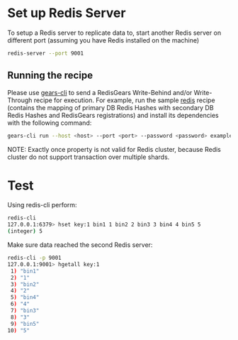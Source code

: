 # Set up Redis Server
To setup a Redis server to replicate data to, start another Redis server on different port (assuming you have Redis installed on the machine)
```bash
redis-server --port 9001
```

## Running the recipe
Please use <a href="https://github.com/RedisGears/gears-cli">gears-cli</a> to send a RedisGears Write-Behind and/or Write-Through recipe for execution. 
For example, run the sample [redis](example-redis-standalone.py) recipe (contains the mapping of primary DB Redis Hashes with secondary DB Redis Hashes and RedisGears registrations) and install its dependencies with the following command:

```bash
gears-cli run --host <host> --port <port> --password <password> example-redis-standalone.py --requirements requirements.txt
```

NOTE:	Exactly once property is not valid for Redis cluster, because Redis cluster do not support transaction over multiple shards.

# Test
Using redis-cli perform:
```bash
redis-cli
127.0.0.1:6379> hset key:1 bin1 1 bin2 2 bin3 3 bin4 4 bin5 5
(integer) 5
```

Make sure data reached the second Redis server:
```bash
redis-cli -p 9001
127.0.0.1:9001> hgetall key:1
 1) "bin1"
 2) "1"
 3) "bin2"
 4) "2"
 5) "bin4"
 6) "4"
 7) "bin3"
 8) "3"
 9) "bin5"
10) "5"
```
